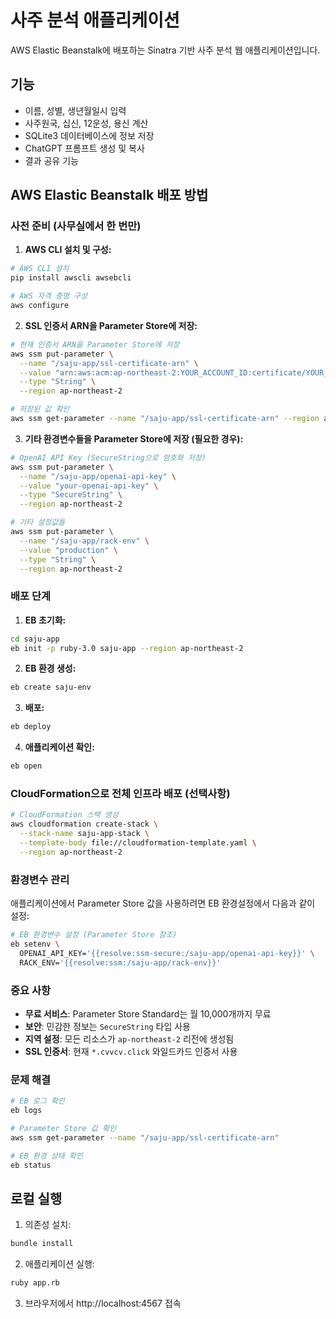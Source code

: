 # 사주 분석 애플리케이션

AWS Elastic Beanstalk에 배포하는 Sinatra 기반 사주 분석 웹 애플리케이션입니다.

## 기능

- 이름, 성별, 생년월일시 입력
- 사주원국, 십신, 12운성, 용신 계산
- SQLite3 데이터베이스에 정보 저장
- ChatGPT 프롬프트 생성 및 복사
- 결과 공유 기능

## AWS Elastic Beanstalk 배포 방법

### 사전 준비 (사무실에서 한 번만)

1. **AWS CLI 설치 및 구성:**
```bash
# AWS CLI 설치
pip install awscli awsebcli

# AWS 자격 증명 구성
aws configure
```

2. **SSL 인증서 ARN을 Parameter Store에 저장:**
```bash
# 현재 인증서 ARN을 Parameter Store에 저장
aws ssm put-parameter \
  --name "/saju-app/ssl-certificate-arn" \
  --value "arn:aws:acm:ap-northeast-2:YOUR_ACCOUNT_ID:certificate/YOUR_CERT_ID" \
  --type "String" \
  --region ap-northeast-2

# 저장된 값 확인
aws ssm get-parameter --name "/saju-app/ssl-certificate-arn" --region ap-northeast-2
```

3. **기타 환경변수들을 Parameter Store에 저장 (필요한 경우):**
```bash
# OpenAI API Key (SecureString으로 암호화 저장)
aws ssm put-parameter \
  --name "/saju-app/openai-api-key" \
  --value "your-openai-api-key" \
  --type "SecureString" \
  --region ap-northeast-2

# 기타 설정값들
aws ssm put-parameter \
  --name "/saju-app/rack-env" \
  --value "production" \
  --type "String" \
  --region ap-northeast-2
```

### 배포 단계

1. **EB 초기화:**
```bash
cd saju-app
eb init -p ruby-3.0 saju-app --region ap-northeast-2
```

2. **EB 환경 생성:**
```bash
eb create saju-env
```

3. **배포:**
```bash
eb deploy
```

4. **애플리케이션 확인:**
```bash
eb open
```

### CloudFormation으로 전체 인프라 배포 (선택사항)

```bash
# CloudFormation 스택 생성
aws cloudformation create-stack \
  --stack-name saju-app-stack \
  --template-body file://cloudformation-template.yaml \
  --region ap-northeast-2
```

### 환경변수 관리

애플리케이션에서 Parameter Store 값을 사용하려면 EB 환경설정에서 다음과 같이 설정:

```bash
# EB 환경변수 설정 (Parameter Store 참조)
eb setenv \
  OPENAI_API_KEY='{{resolve:ssm-secure:/saju-app/openai-api-key}}' \
  RACK_ENV='{{resolve:ssm:/saju-app/rack-env}}'
```

### 중요 사항

- **무료 서비스**: Parameter Store Standard는 월 10,000개까지 무료
- **보안**: 민감한 정보는 `SecureString` 타입 사용
- **지역 설정**: 모든 리소스가 `ap-northeast-2` 리전에 생성됨
- **SSL 인증서**: 현재 `*.cvvcv.click` 와일드카드 인증서 사용

### 문제 해결

```bash
# EB 로그 확인
eb logs

# Parameter Store 값 확인
aws ssm get-parameter --name "/saju-app/ssl-certificate-arn"

# EB 환경 상태 확인
eb status
```

## 로컬 실행

1. 의존성 설치:
```bash
bundle install
```

2. 애플리케이션 실행:
```bash
ruby app.rb
```

3. 브라우저에서 http://localhost:4567 접속